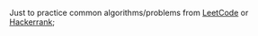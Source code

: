 Just to practice common algorithms/problems from [LeetCode](https://leetcode.com/) or [Hackerrank](https://www.hackerrank.com/);